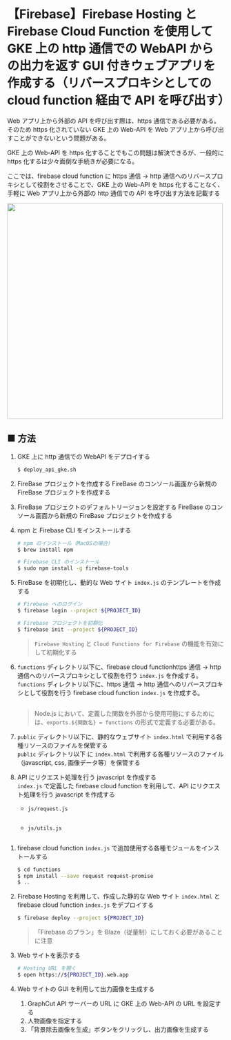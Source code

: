 # 【Firebase】Firebase Hosting と Firebase Cloud Function を使用して GKE 上の http 通信での WebAPI からの出力を返す GUI 付きウェブアプリを作成する（リバースプロキシとしての cloud function 経由で API を呼び出す）

Web アプリ上から外部の API を呼び出す際は、https 通信である必要がある。そのため https 化されていない GKE 上の Web-API を Web アプリ上から呼び出すことができないという問題がある。

GKE 上の Web-API を https 化することでもこの問題は解決できるが、一般的に https 化するは少々面倒な手続きが必要になる。

ここでは、firebase cloud function に https 通信 -> http 通信へのリバースプロキシとして役割をさせることで、GKE 上の Web-API を https 化することなく、手軽に Web アプリ上から外部の http 通信での API を呼び出す方法を記載する


<img src="https://user-images.githubusercontent.com/25688193/135239832-fcb39288-587b-475f-83d9-18753cb937f2.png" width="500"><br>

## ■ 方法

1. GKE 上に http 通信での WebAPI をデプロイする
    ```sh
    $ deploy_api_gke.sh
    ```

1. FireBase プロジェクトを作成する
    FireBase のコンソール画面から新規の FireBase プロジェクトを作成する

1. FireBase プロジェクトのデフォルトリージョンを設定する
    FireBase のコンソール画面から新規の FireBase プロジェクトを作成する

1. npm と Firebase CLI をインストールする
    ```sh
    # npm のインストール（MacOSの場合）
    $ brew install npm

    # Firebase CLI のインストール
    $ sudo npm install -g firebase-tools
    ```

1. FireBase を初期化し、動的な Web サイト `index.js` のテンプレートを作成する
    ```sh
    # Firebase へのログイン
    $ firebase login --project ${PROJECT_ID}

    # Firebase プロジェクトを初期化
    $ firebase init --project ${PROJECT_ID}
    ```

    > `Firebase Hosting` と `Cloud Functions for Firebase` の機能を有効にして初期化する

1. `functions` ディレクトリ以下に、firebase cloud functionhttps 通信 -> http 通信へのリバースプロキシとして役割を行う `index.js` を作成する。<br>
    `functions` ディレクトリ以下に、https 通信 -> http 通信へのリバースプロキシとして役割を行う firebase cloud function `index.js` を作成する。
    ```javascript
    ```

    > Node.js において、定義した関数を外部から使用可能にするためには、`exports.${関数名} = functions` の形式で定義する必要がある。

1. `public` ディレクトリ以下に、静的なウェブサイト `index.html` で利用する各種リソースのファイルを保管する<br>
    `public` ディレクトリ以下 に `index.html` で利用する各種リソースのファイル（javascript, css, 画像データ等）を保管する


1. API にリクエスト処理を行う javascript を作成する<br>
    `index.js` で定義した firebase cloud function を利用して、API にリクエスト処理を行う javascript を作成する
    - `js/request.js`
        ```python
        ```

    - `js/utils.js`
        ```python
        ```

<!--
1. CORS [Cross-Origin Resource Sharing] の設定を行う。<br>
    デフォルトでは、設定されているドメイン以外からのアクセスが制限されているので、CORS [Cross-Origin Resource Sharing] の設定を行い、Web サーバー側に外部からのアクセスを許可するように変更する。

    1. CORS 設定ファイル `cors.json` （ファイル名は任意）を作成する
        ```json
        [
            {
                "origin": ["https://${PROJECT_ID}.firebaseapp.com", "http://localhost:5000"],
                "responseHeader": ["*"],
                "method": ["GET", "PUT", "POST", "DELETE"],
                "maxAgeSeconds": 3600
            }
        ]
        ```
        - `https://${PROJECT_ID}.firebaseapp.com` : Web アプリの公開 URL

    1. CORS 設定ファイル `cors.json` を Web アプリにデプロイする
        ```sh
        $ gsutil cors set cors.json gs://${PROJECT_ID}.appspot.com
        ```
        - `gs://${PROJECT_ID}.appspot.com` : Cloud Storage のパケット URL

        正しくデプロイできたかは、以下のコマンドで確認できる。
        ```sh
        $ gsutil cors get gs://${PROJECT_ID}.appspot.com 
        ```
-->

1. firebase cloud function `index.js` で追加使用する各種モジュールをインストールする
    ```sh
    $ cd functions
    $ npm install --save request request-promise
    $ ..
    ```

1. Firebase Hosting を利用して、作成した静的な Web サイト `index.html` と firebase cloud function `index.js` をデプロイする
    ```sh
    $ firebase deploy --project ${PROJECT_ID}
    ```

    > 「Firebase のプラン」を Blaze（従量制）にしておく必要があることに注意

1. Web サイトを表示する
    ```sh
    # Hosting URL を開く
    $ open https://${PROJECT_ID}.web.app
    ```

    <!--
    ```sh
    $ open https://${ZONE}-${PROJECT_ID}.cloudfunctions.net/${FUNCTION_NAME}
    ```
    -->

1. Web サイトの GUI を利用して出力画像を生成する
    1. GraphCut API サーバーの URL に GKE 上の Web-API の URL を設定する
    1. 人物画像を指定する
    1. 「背景除去画像を生成」ボタンをクリックし、出力画像を生成する

